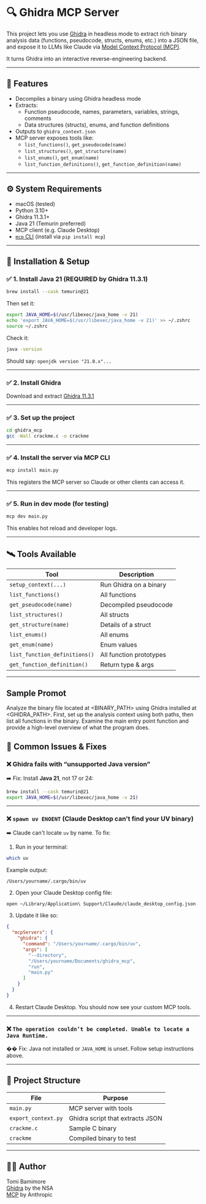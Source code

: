 # 🔍 Ghidra MCP Server

This project lets you use [Ghidra](https://ghidra-sre.org/) in headless mode to extract rich binary analysis data (functions, pseudocode, structs, enums, etc.) into a JSON file, and expose it to LLMs like Claude via [Model Context Protocol (MCP)](https://modelcontextprotocol.io/).

It turns Ghidra into an interactive reverse-engineering backend.

---

## 🚀 Features

- Decompiles a binary using Ghidra headless mode
- Extracts:
  - Function pseudocode, names, parameters, variables, strings, comments
  - Data structures (structs), enums, and function definitions
- Outputs to `ghidra_context.json`
- MCP server exposes tools like:
  - `list_functions()`, `get_pseudocode(name)`
  - `list_structures()`, `get_structure(name)`
  - `list_enums()`, `get_enum(name)`
  - `list_function_definitions()`, `get_function_definition(name)`

---

## ⚙️ System Requirements

- macOS (tested)
- Python 3.10+
- Ghidra 11.3.1+
- Java 21 (Temurin preferred)
- MCP client (e.g. Claude Desktop)
- [`mcp` CLI](https://modelcontextprotocol.io/docs/cli) (install via `pip install mcp`)

---

## 🧪 Installation & Setup

### ✅ 1. Install Java 21 (REQUIRED by Ghidra 11.3.1)

```bash
brew install --cask temurin@21
```

Then set it:

```bash
export JAVA_HOME=$(/usr/libexec/java_home -v 21)
echo 'export JAVA_HOME=$(/usr/libexec/java_home -v 21)' >> ~/.zshrc
source ~/.zshrc
```

Check it:

```bash
java -version
```

Should say: `openjdk version "21.0.x"...`

---

### ✅ 2. Install Ghidra

Download and extract [Ghidra 11.3.1](https://ghidra-sre.org/)

---

### ✅ 3. Set up the project

```bash
cd ghidra_mcp
gcc -Wall crackme.c -o crackme
```

---

### ✅ 4. Install the server via MCP CLI

```bash
mcp install main.py
```

This registers the MCP server so Claude or other clients can access it.

---

### ✅ 5. Run in dev mode (for testing)

```bash
mcp dev main.py
```

This enables hot reload and developer logs.

---

## 🛰️ Tools Available

| Tool                         | Description                                |
|------------------------------|--------------------------------------------|
| `setup_context(...)`         | Run Ghidra on a binary                     |
| `list_functions()`           | All functions                             |
| `get_pseudocode(name)`       | Decompiled pseudocode                     |
| `list_structures()`          | All structs                               |
| `get_structure(name)`        | Details of a struct                       |
| `list_enums()`               | All enums                                 |
| `get_enum(name)`             | Enum values                               |
| `list_function_definitions()`| All function prototypes                   |
| `get_function_definition()`  | Return type & args                        |

---

## Sample Promot
Analyze the binary file located at <BINARY_PATH> using Ghidra installed at <GHIDRA_PATH>. First, set up the analysis context using both paths, then list all functions in the binary. Examine the main entry point function and provide a high-level overview of what the program does.

## 🧠 Common Issues & Fixes

### ❌ Ghidra fails with “unsupported Java version”

➡️ Fix: Install **Java 21**, not 17 or 24:

```bash
brew install --cask temurin@21
export JAVA_HOME=$(/usr/libexec/java_home -v 21)
```

---

### ❌ `spawn uv ENOENT` (Claude Desktop can't find your UV binary)

➡️ Claude can't locate `uv` by name. To fix:

1. Run in your terminal:

```bash
which uv
```

Example output:

```
/Users/yourname/.cargo/bin/uv
```

2. Open your Claude Desktop config file:

```bash
open ~/Library/Application\ Support/Claude/claude_desktop_config.json
```

3. Update it like so:

```json
{
  "mcpServers": {
    "ghidra": {
      "command": "/Users/yourname/.cargo/bin/uv",
      "args": [
        "--directory",
        "/Users/yourname/Documents/ghidra_mcp",
        "run",
        "main.py"
      ]
    }
  }
}
```

4. Restart Claude Desktop. You should now see your custom MCP tools.

---

### ❌ `The operation couldn’t be completed. Unable to locate a Java Runtime.`

��️ Fix: Java not installed or `JAVA_HOME` is unset. Follow setup instructions above.

---

## 📂 Project Structure

| File                | Purpose                          |
|---------------------|----------------------------------|
| `main.py`           | MCP server with tools            |
| `export_context.py` | Ghidra script that extracts JSON |
| `crackme.c`         | Sample C binary                  |
| `crackme`           | Compiled binary to test          |

---

## 👨‍💻 Author

Tomi Bamimore  
[Ghidra](https://ghidra-sre.org/) by the NSA  
[MCP](https://modelcontextprotocol.io/) by Anthropic
